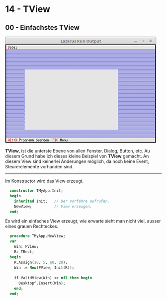 # 14 - TView
## 00 - Einfachstes TView

![image.png](image.png)

**TView**, ist die unterste Ebene von allen Fenster, Dialog, Button, etc.
Au diesem Grund habe ich dieses kleine Beispiel von **TView** gemacht.
An diesem View sind keinerlei Änderungen möglich, da noch keine Event, Steurerelemente vorhanden sind.

---
Im Konstructor wird das View erzeugt.

```pascal
  constructor TMyApp.Init;
  begin
    inherited Init;   // Der Vorfahre aufrufen.
    NewView;          // View erzeugen.
  end;
```

Es wird ein einfaches View erzeugt, wie erwarte sieht man nicht viel, ausser eines grauen Rechteckes.

```pascal
  procedure TMyApp.NewView;
  var
    Win: PView;
    R: TRect;
  begin
    R.Assign(10, 5, 60, 20);
    Win := New(PView, Init(R));

    if ValidView(Win) <> nil then begin
      Desktop^.Insert(Win);
    end;
  end;
```


